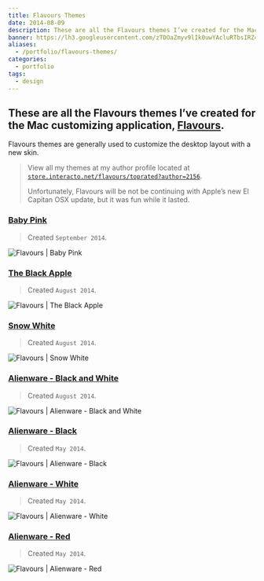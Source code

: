 ```yaml
---
title: Flavours Themes
date: 2014-08-09
description: These are all the Flavours themes I’ve created for the Mac customizing application, Flavours.
banner: https://lh3.googleusercontent.com/zTDOaZmyv9lIk0uwYAcluRTbsIRZ49sj0sOu1IyazRqepICPTyj1YGFmdZ3TQj29GUQhbF1Lw00oiqu3SQHdbivd13x8uv9CRr-ShFiCFxZ6yNeA1tjxguc74xvW1TK-cFhssNnaLsavA6FVn8Ill7eodrF6VvsLbX2QmVoTENxfiOgPs2WShAyMZ8lLu2SenGz1N9ZBtPbvkutBlgtb68NLzHvTAGlEx2MieCAqzPKrFXFitAg9w2w2tgHJ1m4pQHDFDE5hyWTKDtA6bDwP8kFdf1NlR2Y67QtBfhCuZhOXYYHRdUxjOqIvKFwg6il8ccOexZMLhJ4UTbOImPTNe__gkEFUnWKy0x2KRkff6yTNrDVOUMMqY4t359X-ChfHjNXxMAg-P7vtrX0If86HUWbbTP-QOnB6GD-f2GCsLatPMt6ygGCd7jZVViEfFNXbNumbnw4IdPPeANZZzWGCpB9B1ktnRiMbYdg3Uzh1mxkknZYPTtfzCzuyvB-QepcFJ0x8hh1jX1LrgOwsa5-f8mJwTD66S4pGn-C-uSpUlYja-3ig1inEj_fu0fnEwKeZv7t58W8dDDxnzI87dBrQ5xwarBtqSrJ66EiHH1cJIEX-9FtWLMBuoXIfKZW1Bb3d=w1904-h969-no
aliases:
  - /portfolio/flavours-themes/
categories:
  - portfolio
tags:
  - design
---
```


## These are all the Flavours themes I’ve created for the Mac customizing application, [Flavours](https://www.flavours.interacto.net/).

Flavours themes are generally used to customize the desktop layout with a new skin.

> View all my themes at my author profile located at [`store.interacto.net/flavours/toprated?author=2156`](https://store.interacto.net/flavours/toprated?author=2156).
>
> Unfortunately, Flavours will be not be continuing with Apple’s new El Capitan OSX update, but it was fun while it lasted.

### [Baby Pink](https://store.interacto.net/flavours/uuid/9D0FD386-8DD1-4934-B566-1C095BB919CC)

> Created `September 2014`.

![Flavours | Baby Pink](https://lh3.googleusercontent.com/Csy6wwTALuYAmnqToTCZ7kV3xseo21oluhjYG6bVRFtFjuINDnBBHAvB-c1f25Ep4zHtpPnqu1_Gww7DJZ-vThgSDnypUI22z96APzb2yxBuFdxI30HydqSnJQuKRqa0L004f5PJ7oMI0mpdCFrvvyA4DFDYoFm8CEnUMPjQOAHepUv2YNEwbBgR3JjNcmoiWimDm4_FQTFMbPkggZN2hLRmU8CJT70BtUMky2hDmMQQRKYrLVtfCJy6bMvQge4f-kTRExnLKSIuyXeF7dCEzfRUvBe5Oh2kAtw6bWla_o-ie8B66j8w-OEcZ-PYYosJaSp8gw3_EGNDRjOf5eD6mESo7esqM_H2IdcPhDTHir53HLKUeZwdQY36RO1-Y7QplU8kPRLzUEzl4D3dA8hjEozNEQf5HSDElpzXqUg7gD7_GVXeDrpMu2wrmZ9YKwbxfTsdFqqIUqJz8dF41BHOapdv4m8rEykWqz-uW4uEJ4ffqM_TlMKFrzgjLV2xtIYAFFohAgxdtje7G-_3ohZTSE47-fIEeTZ6uSBM9Le3C_o7PFZ-NdsI925rw863G8vJbWfNmKvUv_Rc1pgN_xTAcsUjthRjfL4b9YqK4hsi48oxVVAUqOauVYcZJFjG_7uV=w322-h220-no)

### [The Black Apple](https://store.interacto.net/flavours/uuid/85C33D67-F9BB-4D59-A516-E1E7A45109F1)

> Created `August 2014`.

![Flavours | The Black Apple](https://lh3.googleusercontent.com/KGS0P1Ac5WZEgMxEekSmCkPZyWoe_WQvjDtmF0v5tgyQIApi2CEcL2mecOGPdPMxxZjfN28dnGuBDSvH5ydX3SiOs4S_HSknNDT3EHhfkaA0fL4zL677Yh7wCwLbhYNTyh0wLx7BVjk5q8pvfnboj3qneHuXqUMYSnKbscb8PbgwswIhmSfY7OMtzKqu3T1Mrr_uIQLRjLBlv9rqrS3R2o1oWFZLvZfK0McSY0P0jG3MyfbQR-Fw8CU6xlmIit7unCRwPmdHkJaWru3T9SxMsg5RjMotegYQs5JmrCjno5g8Pez7ZOso4zFUOy8TjG-c0q-4vX6H3wMVWRqU6RpPVxaZ2CMkFPDMRcm34bN4pdvZlMHGnwABUe6PxqIsoHdI1dEf8odb17rfnif-tGx8ePnSxCot31S-ELa45Lr60QxN6uyGRvsatSvyclHqGGOHLL_fmnRuaIyoAJRwmqO1nG4Zb4FQmcIaMLb2O5aczmEZ_vxce55-ETu9y7Rqi_H1Ph3qkZc1nRFU7ug5dmfhBQirloqEGz8ylOIOAxVLCgJGWcH3dFAEdnOC3imEELtaXXImHUanMpuvD-YvQ8b35SPh844Kh4_Oj9ZMlH8jgl_7RQJzjpLuR3-SnVQ_IPWn=w322-h220-no)

### [Snow White](https://store.interacto.net/flavours/uuid/438AE9DE-0E77-4D22-BE08-DD1FBF4E1B6B)

> Created `August 2014`.

![Flavours | Snow White](https://lh3.googleusercontent.com/4Vn-s_28PqGxvpSbBqdir8gJ6UGkUD-b52Bg7-_2FxhYDI_wyjItRfv4_99fWMv_ixX3etrspGsv3GiHvJylNtZvHB2dfz8oBNvlCjgQ5popujMoGvbI8sdwIDWbgBirvMFOwYc5nlO36oGIXkAAHHg0tpCDdYWSlgNMXgto3I9CBQ4nz1pNqlmjNrTDJOBHg8vo0d5tyKvExOeKqY9JjpnV3hRWsW-c1_5-P8aE6zGTjVOcRi936zc30DMnXMqhO7Vh9A3wxOF1XsFkZ9aDLn3cDPc6KS2IhPUPK7_GnQo2HibenlJGhD6f630DDl48m6Zmy3q5ZGCnwP5zRlmTST-eBD76g_-Ccv-qbegKuQ8eR68QCOonGbIdy98M43wnRELyvKPeq0MaJJo3hQ_ZDhOYK6tBrksYLjdpcQPxHK8OqQr6xR1SqvD93ePft2pmmeq4582A842htlE7h1I29iAOviS-l9Woa8zHI4POvs6IAisAckCDYvdx-Cs4Y3Lb11Eqfb3izqOUR_a9oEvAA2zkBdO5v9JpLyhoXOiXxd5yOI9-nJ0MF71rViCuIRYaX2py945_F-Nvi2LfmvFVJ_ZUqMTKNrwxqUDrwRXUeXLq5cdz39Ku4bO8neLYEBK2=w557-h380-no)

### [Alienware - Black and White](https://store.interacto.net/flavours/uuid/5A50D6B9-F5A0-424E-B8CD-D34C1C72C49F)

> Created `August 2014`.

![Flavours | Alienware - Black and White](https://lh3.googleusercontent.com/K4xt9cqC854lPgJpo_8hFuS0tDtNE4sSHoSLyiKIlubB7JRI_V09Tr5cnITvaZL5ZWXDz5n9sM3kM6BJ-6SSawtLnJ227xKFzBd1pzq444jLbjRU3ntNvjGvSyjbe3kLMurps3MFaGfvL6zy_XkpI7OFuyv5_Mp8UQG_T9tM0mpVTjmJ7Mho-8LTiCrOVA5MUGKJ9YRlYx2L_UMst96a7FyNtzXAB15CJS2-rsoust-hzABHB4cYX8WoE3Ubze8UZqJMhfLOKdPpebIyQzLsKhnHXrVtJYFkasV6gc-osB9uyPlGrJZpDFNFXodE-_8_N4pk5Yj-fWJA8_nx5gwUIHJHjtN_aYVoUKT3Fj_LPcxAVNqyznxPbD6WbzeWjA7eFNnxt-0VLOK4zrvMsaSIV2AjwBPJT-vbg6DQ_ZXep3ADry_E2xwPsLg3On4fhZWMtkAMTxrHzcNoM7Cu2cibp1jiZ_MQwouvXHksJrmXAWXgLpAXRFWLDNJAI54aK-4FvbP96nlEspPWZk6XvdueoSM_CYl9tKNGiCgNvudzuTbiA1O7_9xTooEpT9vPJPsKz53Ogo_iS8b83hNqTtcGfxr5aKws-fmFqQMh0uvC_mK-InA_J33JJx2LJou35MGM=w557-h380-no)

### [Alienware - Black](https://store.interacto.net/flavours/uuid/B839C9C1-FBE0-42DE-8274-435644858FCE)

> Created `May 2014`.

![Flavours | Alienware - Black](https://lh3.googleusercontent.com/K4xt9cqC854lPgJpo_8hFuS0tDtNE4sSHoSLyiKIlubB7JRI_V09Tr5cnITvaZL5ZWXDz5n9sM3kM6BJ-6SSawtLnJ227xKFzBd1pzq444jLbjRU3ntNvjGvSyjbe3kLMurps3MFaGfvL6zy_XkpI7OFuyv5_Mp8UQG_T9tM0mpVTjmJ7Mho-8LTiCrOVA5MUGKJ9YRlYx2L_UMst96a7FyNtzXAB15CJS2-rsoust-hzABHB4cYX8WoE3Ubze8UZqJMhfLOKdPpebIyQzLsKhnHXrVtJYFkasV6gc-osB9uyPlGrJZpDFNFXodE-_8_N4pk5Yj-fWJA8_nx5gwUIHJHjtN_aYVoUKT3Fj_LPcxAVNqyznxPbD6WbzeWjA7eFNnxt-0VLOK4zrvMsaSIV2AjwBPJT-vbg6DQ_ZXep3ADry_E2xwPsLg3On4fhZWMtkAMTxrHzcNoM7Cu2cibp1jiZ_MQwouvXHksJrmXAWXgLpAXRFWLDNJAI54aK-4FvbP96nlEspPWZk6XvdueoSM_CYl9tKNGiCgNvudzuTbiA1O7_9xTooEpT9vPJPsKz53Ogo_iS8b83hNqTtcGfxr5aKws-fmFqQMh0uvC_mK-InA_J33JJx2LJou35MGM=w557-h380-no)

### [Alienware - White](https://store.interacto.net/flavours/uuid/0DF031F5-CE3A-4DE1-B550-F5F80FD92DAB)

> Created `May 2014`.

![Flavours | Alienware - White](https://lh3.googleusercontent.com/K4xt9cqC854lPgJpo_8hFuS0tDtNE4sSHoSLyiKIlubB7JRI_V09Tr5cnITvaZL5ZWXDz5n9sM3kM6BJ-6SSawtLnJ227xKFzBd1pzq444jLbjRU3ntNvjGvSyjbe3kLMurps3MFaGfvL6zy_XkpI7OFuyv5_Mp8UQG_T9tM0mpVTjmJ7Mho-8LTiCrOVA5MUGKJ9YRlYx2L_UMst96a7FyNtzXAB15CJS2-rsoust-hzABHB4cYX8WoE3Ubze8UZqJMhfLOKdPpebIyQzLsKhnHXrVtJYFkasV6gc-osB9uyPlGrJZpDFNFXodE-_8_N4pk5Yj-fWJA8_nx5gwUIHJHjtN_aYVoUKT3Fj_LPcxAVNqyznxPbD6WbzeWjA7eFNnxt-0VLOK4zrvMsaSIV2AjwBPJT-vbg6DQ_ZXep3ADry_E2xwPsLg3On4fhZWMtkAMTxrHzcNoM7Cu2cibp1jiZ_MQwouvXHksJrmXAWXgLpAXRFWLDNJAI54aK-4FvbP96nlEspPWZk6XvdueoSM_CYl9tKNGiCgNvudzuTbiA1O7_9xTooEpT9vPJPsKz53Ogo_iS8b83hNqTtcGfxr5aKws-fmFqQMh0uvC_mK-InA_J33JJx2LJou35MGM=w557-h380-no)

### [Alienware - Red](https://store.interacto.net/flavours/uuid/711CDD64-DCAF-4198-BE2F-55BF360C88DF)

> Created `May 2014`.

![Flavours | Alienware - Red](https://lh3.googleusercontent.com/UmnJwZdzDoEVRWXjSImDwfZ3SKkmJJ19PoB7bApIgf7-2mQ0v2NZEHp_8VUyhDCTq36SFjlYNKKdstq43O-ry4lluAGHq6Vh5ycgwpUbxVYD_gn3HiG2v08SuvUh86vKDZYj3eBIS3HILtIvYS_gtvFfEPBTCr1wrx6jB5CUAc2Ox-A5DhrYe_8lHe46W1dbl6B_0DZa_L3OGsZ5gNv_WBLp0KkC6IEbuOeX0cG22HijsaNEJf0t6CCzjHW9ATT2xjHUcGn2ru3y0iUGYg0ez7i9y0hL2W8cyHC2s4luyiHTWiTO2nCDdZYvGS2pNN_TnnXlQdZl_p_aCCYuj1A59XA-zp5ZbSaNQZhZ4jNneVRQNO2LD8j9ZywNrF3CkJig4IgM2xzMPkEsKrB2_IGn-uiCyuTYMhp4Wrfj5xDgD9j4yse3DBmsQXHiwqib1-To0mvMpifq0lbUBhYixViuWVI7qvZRLRNUhq7t5Z0ilDLEDPj1YZAMO3XqcMup8B96diYzFllidbpNbGVFd-JbGDFF3ynpQIt70ZKVbJzzWrrP0dpLtSr18ebsiOqe7qI7gLRqB5D1kDMd3BQMeI6v8xq0wjbZCxE22YcyfIRfOc9qBCZ2m1rHDSkn6FpURy04=w557-h380-no)
